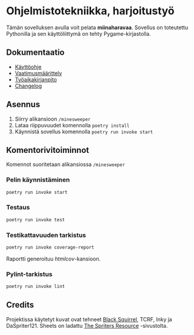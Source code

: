 # Ohjelmistotekniikka, harjoitustyö

Tämän sovelluksen avulla voit pelata **miinaharavaa**. Sovellus on toteutettu Pythonilla ja sen käyttöliittymä on tehty Pygame-kirjastolla.

## Dokumentaatio

- [Käyttöohje](./minesweeper/dokumentaatio/kayttoohje.md)
- [Vaatimusmäärittely](./minesweeper/dokumentaatio/vaatimusmaarittely.md)
- [Työaikakirjanpito](./minesweeper/dokumentaatio/tuntikirjanpito.md)
- [Changelog](./minesweeper/dokumentaatio/changelog.md)

## Asennus

1. Siirry alikansioon `/minesweeper`
2. Lataa riippuvuudet komennolla `poetry install`
3. Käynnistä sovellus komennolla `poetry run invoke start`

## Komentorivitoiminnot

Komennot suoritetaan alikansiossa `/minesweeper`

### Pelin käynnistäminen

```bash
poetry run invoke start
```
### Testaus

```bash
poetry run invoke test
```
### Testikattavuuden tarkistus

```bash
poetry run invoke coverage-report
```
Raportti generoituu *htmlcov*-kansioon.


### Pylint-tarkistus

```bash
poetry run invoke lint
```

## Credits

Projektissa käytetyt kuvat ovat tehneet [Black Squirrel](https://www.spriters-resource.com/submitter/Black+Squirrel/), TCRF, Inky ja DaSpriter121. Sheets on ladattu [The Spriters Resource](https://www.spriters-resource.com/pc_computer/minesweeper/sheet/19849/) -sivustolta.
